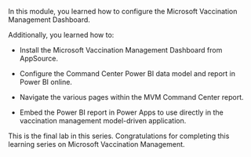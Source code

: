 In this module, you learned how to configure the Microsoft Vaccination Management Dashboard.

Additionally, you learned how to:

- Install the Microsoft Vaccination Management Dashboard from AppSource.

- Configure the Command Center Power BI data model and report in Power BI online.

- Navigate the various pages within the MVM Command Center report.

- Embed the Power BI report in Power Apps to use directly in the vaccination management model-driven application.

This is the final lab in this series. Congratulations for completing this learning series on Microsoft Vaccination Management.
